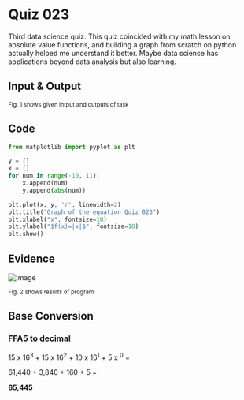 # Quiz 023
Third data science quiz. This quiz coincided with my math lesson on absolute value functions, and building a graph from scratch on python actually helped me understand it better. Maybe data science has applications beyond data analysis but also learning.

## Input & Output

<sub>Fig. 1 shows given intput and outputs of task
## Code

```py
from matplotlib import pyplot as plt

y = []
x = []
for num in range(-10, 11):
    x.append(num)
    y.append(abs(num))

plt.plot(x, y, 'r', linewidth=2)
plt.title("Graph of the equation Quiz 023")
plt.xlabel("x", fontsize=18)
plt.ylabel("$f(x)=|x|$", fontsize=18)
plt.show()
```

## Evidence
![image](https://github.com/Amine-Itani/Unit-1/assets/123438294/50a16064-b8dd-44ca-84d2-00c4d0a9dcc3)

<sub>Fig. 2 shows results of program

## Base Conversion
### FFA5 to decimal

15 x 16<sup>3</sup> + 15 x 16<sup>2</sup> + 10 x 16<sup>1</sup> + 5 x <sup>0</sup> =

61,440 + 3,840 + 160 + 5 = 

**65,445**


